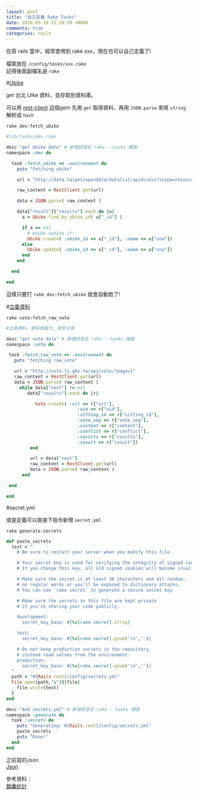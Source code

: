 ```yaml
---
layout: post
title: "自己定義 Rake Tasks"
date: 2016-03-10 21:29:39 +0800
comments: true
categories: rails
---
```


在寫 rails 當中，經常會用到 rake xxx，現在也可以自己定義了!

<!-- more -->

檔案放在 `/config/tasks/xxx.rake`  
記得後面副檔名是 `rake`

#[Ubike](http://data.taipei/opendata/datalist/apiAccess?scope=resourceAquire&rid=ddb80380-f1b3-4f8e-8016-7ed9cba571d5) 

get 台北 Uike 資料，並存取到資料庫。

可以用 [rest-client](https://github.com/rest-client/rest-client) 這個gem
先用 `get` 取得資料，再用 `JSON.parse` 來將 `string` 解析成 `hash`

`rake dev:fetch_ubike`

```ruby
#lib/tasks/dev.rake

desc "get Ubike date" # 新增訊息在 rake --tasks 裡面
namespace :dev do

  task :fetch_ubike => :environment do
    puts "fetching ubike"

    url = "http://data.taipei/opendata/datalist/apiAccess?scope=resourceAquire&rid=ddb80380-f1b3-4f8e-8016-7ed9cba571d5"

    raw_content = RestClient.get(url)

    data = JSON.parse( raw_content )

    data["result"]["results"].each do |u|
      a = Ubike.find_by_ubike_id( u["_id"] )

      if a == nil
        # maybe update it!
        Ubike.create( :ubike_id => u["_id"], :name => u["sna"])
      else
        Ubike.update( :ubike_id => u["_id"], :name => u["sna"])
      end
    end

  end

end
```
這樣只要打 `rake dev:fetch_ubike` 就會自動跑了!

#[立委資料](http://vote.ly.g0v.tw/api/vote/?page=1)

`rake vote:fetch_raw_vote`

```ruby
#立委資料，資料相當大，很多分頁

desc "get vote data" # 新增訊息在 rake --tasks 裡面
namespace :vote do

 task :fetch_raw_vote => :environment do
   puts "fetching raw_vote"

   url = "http://vote.ly.g0v.tw/api/vote/?page=1"
   raw_content = RestClient.get(url)
   data = JSON.parse( raw_content )
     while data["next"] != nil
        data["results"].each do |r|

           Vote.create( :url => r["url"],
                           :uid => r["uid"],
                           :sitting_id => r["sitting_id"],
                           :vote_seq => r["vote_seq"],
                           :content => r["content"],
                           :conflict => r["conflict"],
                           :results => r["results"],
                           :result => r["result"])
         end

         url = data["next"]
         raw_content = RestClient.get(url)
         data = JSON.parse( raw_content )
      end

 end

end
```

#secret.yml

或是定義可以直接下指令新增 `secret.yml`

`rake generate:secrets`

```ruby
def paste_secrets
  text = "
    # Be sure to restart your server when you modify this file.

    # Your secret key is used for verifying the integrity of signed cookies.
    # If you change this key, all old signed cookies will become invalid!

    # Make sure the secret is at least 30 characters and all random,
    # no regular words or you'll be exposed to dictionary attacks.
    # You can use `rake secret` to generate a secure secret key.

    # Make sure the secrets in this file are kept private
    # if you're sharing your code publicly.

    development:
      secret_key_base: #{%x[rake secret].strip}

    test:
      secret_key_base: #{%x[rake secret].gsub('\n','')}

    # Do not keep production secrets in the repository,
    # instead read values from the environment.
    production:
      secret_key_base: #{%x[rake secret].gsub('\n','')}
  "
  path = "#{Rails.root}/config/secrets.yml"
  File.open(path,"w"){|file|
    file.write(text)
  }
end

desc "Add secrets.yml" # 新增訊息在 rake --tasks 裡面
namespace :generate do
  task :secrets do
    puts "Generating: #{Rails.root}/config/secrets.yml"
    paste_secrets
    puts "Done!"
  end
end
```

之前寫的Json  
[Json](http://mgleon08.github.io/blog/2016/01/09/ruby-on-rails-json/)
 
參考資料：  
[錦囊妙計](https://ihower.tw/rails4/rails-recipes.html)
